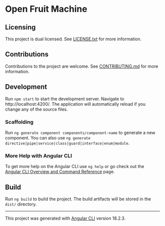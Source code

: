 # Open Fruit Machine

## Licensing

This project is dual licensed. See [LICENSE.txt](LICENSE.txt) for more information.

## Contributions

Contributions to the project are welcome. See [CONTRIBUTING.md](CONTRIBUTING.md) for more information.

## Development

Run `npm start` to start the development server. Navigate to http://localhost:4200/. The application will automatically reload if you change any of the source files.

### Scaffolding

Run `ng generate component components/component-name` to generate a new component. You can also use `ng generate directive|pipe|service|class|guard|interface|enum|module`.

### More Help with Angular CLI

To get more help on the Angular CLI use `ng help` or go check out the [Angular CLI Overview and Command Reference](https://angular.dev/tools/cli) page.

## Build

Run `ng build` to build the project. The build artifacts will be stored in the `dist/` directory.

----

This project was generated with [Angular CLI](https://github.com/angular/angular-cli) version 18.2.3.
